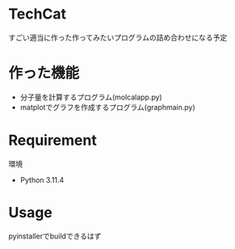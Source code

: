 # TechCat
すごい適当に作った作ってみたいプログラムの詰め合わせになる予定


# 作った機能
* 分子量を計算するプログラム(molcalapp.py)
* matplotでグラフを作成するプログラム(graphmain.py)




# Requirement
環境
* Python 3.11.4


# Usage
pyinstallerでbuildできるはず



